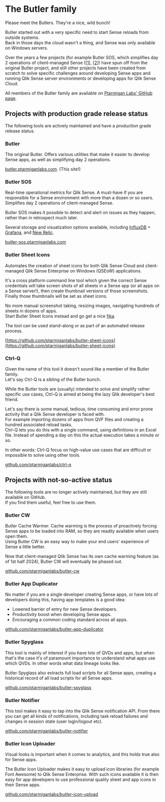# The Butler family

Please meet the Butlers. They're a nice, wild bunch!

Butler started out with a very specific need to start Sense reloads from outside systems.  
Back in those days the cloud wasn't a thing, and Sense was only available on Windows servers.

Over the years a few projects (for example Butler SOS, which simplifies day 2 operations of client-managed Sense ([[1](https://www.infoworld.com/article/3442754/why-de-risking-day-2-operations-is-a-smart-business-strategy.html)], [[2](https://dzone.com/articles/defining-day-2-operations)]) have spun off from the original Butler project, and still other projects have been created from scratch to solve specific challenges around developing Sense apps and running Qlik Sense server environments or developing apps for Qlik Sense Cloud.

All members of the Butler family are available on [Ptarmigan Labs' GitHub page](https://github.com/ptarmiganlabs).

## Projects with production grade release status

The following tools are actively maintained and have a production grade release status.

### Butler

The original Butler. Offers various utilities that make it easier to develop Sense apps, as well as simplifying day 2 operations.

[butler.ptarmiganlabs.com](https:/butler.ptarmiganlabs.com). (This site!)

### Butler SOS

Real-time operational metrics for Qlik Sense. A must-have if you are responsible for a Sense environment with more than a dozen or so users.  
Simplifies day 2 operations of client-managed Sense.

Butler SOS makes it possible to detect and alert on issues as they happen, rather than in retrospect much later.

Several storage and visualization options available, including [InfluxDB](https://www.influxdata.com) + [Grafana](https://grafana.com), and [New Relic](https://newrelic.com).

[butler-sos.ptarmiganlabs.com](https://butler-sos.ptarmiganlabs.com)

### Butler Sheet Icons

Automates the creation of sheet icons for both Qlik Sense Cloud and client-managed Qlik Sense Enterprise on Windows (QSEoW) applications.

It's a cross platform command line tool which given the correct Sense credentials will take screen shots of all sheets in a Sense app (or all apps on a Sense server!), then create thumbnail versions of those screenshots.  
Finally those thumbnails will be set as sheet icons.

No more manual screenshot taking, resizing images, navigating hundreds of sheets in dozens of apps.  
Start Butler Sheet Icons instead and go get a nice [fika](https://www.swedishfood.com/fika).

The tool can be used stand-along or as part of an automated release process.

[https://github.com/ptarmiganlabs/butler-sheet-icons](https://github.com/ptarmiganlabs/butler-sheet-icons)

### Ctrl-Q

Given the name of this tool it doesn't sound like a member of the Butler family.  
Let's say Ctrl-Q is a sibling of the Butler bunch.

While the Butler tools are (usually) intended to solve and simplify rather specific use cases, Ctrl-Q is aimed at being the lazy Qlik developer's best friend.

Let's say there is some manual, tedious, time consuming and error prone activity that a Qlik Sense developer is faced with.  
For example importing dozens of apps from QVF files and creating a hundred associated reload tasks.  
Ctrl-Q lets you do this with a single command, using definitions in an Excel file. Instead of spending a day on this the actual execution takes a minute or so.

In other words: Ctrl-Q focus on high-value use cases that are difficult or impossible to solve using other tools.

[github.com/ptarmiganlabs/ctrl-q](https://github.com/ptarmiganlabs/ctrl-q)

## Projects with not-so-active status

The following tools are no longer actively maintained, but they are still available on GitHub.  
If you find them useful, feel free to use them.

### Butler CW

Butler Cache Warmer. Cache warming is the process of proactively forcing Sense apps to be loaded into RAM, so they are readily available when users open them.  
Using Butler CW is an easy way to make your end users' experience of Sense a little better.

Now that client-managed Qlik Sense has its own cache warming feature (as of 1st half 2024), Butler CW will eventually be phased out.

[github.com/ptarmiganlabs/butler-cw](https://github.com/ptarmiganlabs/butler-cw)

### Butler App Duplicator

No matter if you are a single developer creating Sense apps, or have lots of developers doing this, having app templates is a good idea:

- Lowered barrier of entry for new Sense developers.
- Productivity boost when developing Sense apps.
- Encouraging a common coding standard across all apps.

[github.com/ptarmiganlabs/butler-app-duplicator](https://github.com/ptarmiganlabs/butler-app-duplicator)

### Butler Spyglass

This tool is mainly of interest if you have lots of QVDs and apps, but when that's the case it's of paramount importance to understand what apps use which QVDs. In other words what data lineage looks like.

Butler Spyglass also extracts full load scripts for all Sense apps, creating a historical record of all load scripts for all Sense apps.

[github.com/ptarmiganlabs/butler-spyglass](https://github.com/ptarmiganlabs/butler-spyglass)

### Butler Notifier

This tool makes it easy to tap into the Qlik Sense notification API. From there you can get all kinds of notifications, including task reload failures and changes in session state (user login/logout etc).

[github.com/ptarmiganlabs/butler-notifier](https://github.com/ptarmiganlabs/butler-notifier)

### Butler Icon Uploader

Visual looks is important when it comes to analytics, and this holds true also for Sense apps.

The Butler Icon Uploader makes it easy to upload icon libraries (for example Font Awesome) to Qlik Sense Enterprise. With such icons available it is then easy for app developers to use professional quality sheet and app icons in their Sense apps.

[github.com/ptarmiganlabs/butler-icon-upload](https://github.com/ptarmiganlabs/butler-icon-upload)